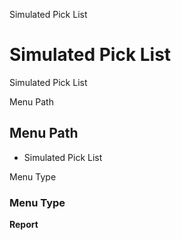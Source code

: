 
Simulated Pick List
# Simulated Pick List


Simulated Pick List

Menu Path
## Menu Path



- Simulated Pick List

Menu Type
### Menu Type

**Report**


